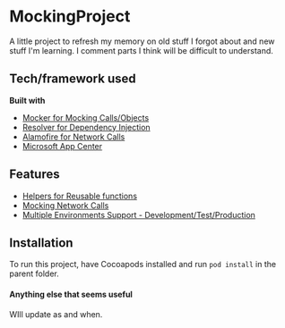# MockingProject

A little project to refresh my memory on old stuff I forgot about and new stuff I'm learning. I comment parts I think will be difficult to understand.


## Tech/framework used
<b>Built with</b>
- [Mocker for Mocking Calls/Objects](https://github.com/WeTransfer/Mocker)
- [Resolver for Dependency Injection](https://github.com/hmlongco/Resolver)
- [Alamofire for Network Calls](https://github.com/Alamofire/Alamofire)
- [Microsoft App Center](https://appcenter.ms)


## Features
- [Helpers for Reusable functions](https://github.com/FitzAfful/MockingProject/blob/master/MockingProject/Helpers/EnvironmentalHelpers.swift)
- [Mocking Network Calls](https://github.com/FitzAfful/MockingProject/blob/master/MockingProjectTests/APIManagerTests.swift)
- [Multiple Environments Support - Development/Test/Production](https://github.com/FitzAfful/MockingProject/blob/master/MockingProject/Helpers/EnvironmentalHelpers.swift)


## Installation
To run this project, have Cocoapods installed and run `pod install` in the parent folder.


#### Anything else that seems useful
WIll update as and when.
